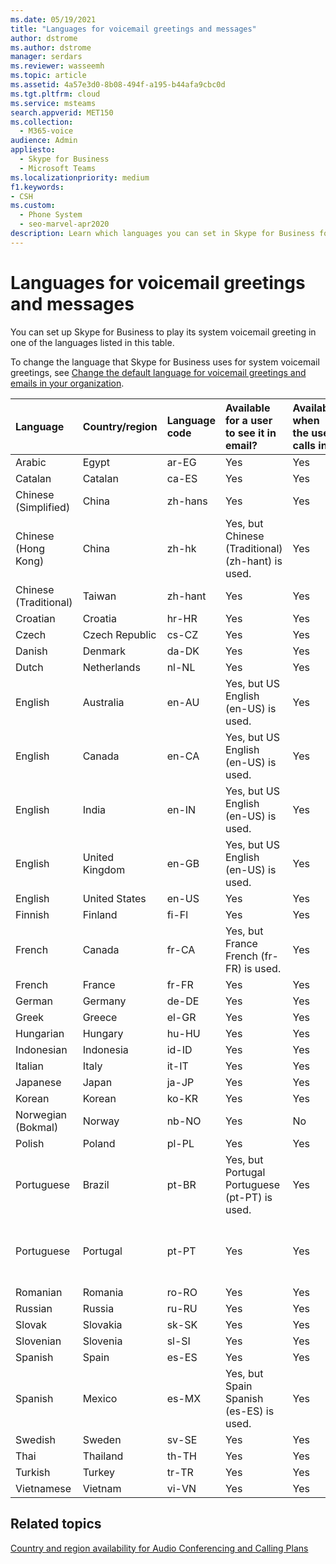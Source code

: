 ```yaml
---
ms.date: 05/19/2021
title: "Languages for voicemail greetings and messages"
author: dstrome
ms.author: dstrome
manager: serdars
ms.reviewer: wasseemh
ms.topic: article
ms.assetid: 4a57e3d0-8b08-494f-a195-b44afa9cbc0d
ms.tgt.pltfrm: cloud
ms.service: msteams
search.appverid: MET150
ms.collection: 
  - M365-voice
audience: Admin
appliesto: 
  - Skype for Business
  - Microsoft Teams
ms.localizationpriority: medium
f1.keywords:
- CSH
ms.custom: 
  - Phone System
  - seo-marvel-apr2020
description: Learn which languages you can set in Skype for Business for the default system messages and voicemail greetings.
---
```


# Languages for voicemail greetings and messages

You can set up Skype for Business to play its system voicemail greeting in one of the languages listed in this table.

To change the language that Skype for Business uses for system voicemail greetings, see [Change the default language for voicemail greetings and emails in your organization](/microsoftteams/change-the-default-language-for-greetings-and-emails?toc=/skypeforbusiness/toc.json&bc=/skypeforbusiness/breadcrumb/toc.json).


|Language  |Country/region |Language code |Available for a user to see it in email? |Available when the user calls in?  |Transcription available? |
|:-----|:-----|:-----|:-----|:-----|:-----|
|Arabic  |Egypt   |ar-EG   |Yes   |Yes   |No   |
|Catalan   |Catalan   |ca-ES   |Yes   |Yes   |No   |
|Chinese (Simplified)   |China  |zh-hans   |Yes   |Yes   |Yes   |
|Chinese (Hong Kong)   |China   |zh-hk   |Yes, but Chinese (Traditional) (zh-hant) is used.  | Yes  |Yes, but Chinese (Traditional) (zh-hant) is used.   |
|Chinese (Traditional)   |Taiwan   |zh-hant   |Yes   |Yes   |No  |
|Croatian |Croatia   |hr-HR  |Yes  |Yes   |No   |
|Czech  |Czech Republic   |cs-CZ   |Yes   |Yes   |No   |
|Danish  |Denmark   |da-DK  |Yes   |Yes   |No   |
|Dutch   |Netherlands   |nl-NL  |Yes   |Yes   |No   |
|English   |Australia   |en-AU   |Yes, but US English (en-US) is used.  |Yes  |Yes, but US English (en-US) is used. |
|English   |Canada   |en-CA   |Yes, but US English (en-US) is used.  |Yes  |Yes, but US English (en-US) is used.   |
|English   |India  |en-IN   |Yes, but US English (en-US) is used.   |Yes   |Yes, but US English (en-US) is used.  |
|English   |United Kingdom   |en-GB   |Yes, but US English (en-US) is used.   |Yes   |Yes, but US English (en-US) is used.   |
|English  |United States   |en-US   |Yes  |Yes  |Yes  |
|Finnish   |Finland   |fi-Fl  |Yes  |Yes  |No  |
|French   |Canada   |fr-CA  |Yes, but France French (fr-FR) is used.  |Yes  |Yes, but France French (fr-FR) is used.  |
|French   |France   |fr-FR  |Yes  |Yes  |Yes  |
|German   |Germany   |de-DE   |Yes   |Yes  |Yes   |
|Greek  |Greece   |el-GR   |Yes   |Yes   |No   |
|Hungarian  |Hungary   |hu-HU   |Yes   |Yes  |No   |
|Indonesian  |Indonesia   |id-ID   |Yes   |Yes   |No  |
|Italian   |Italy   |it-IT   |Yes  |Yes   |Yes   |
|Japanese   |Japan   |ja-JP   |Yes   |Yes   |Yes   |
|Korean   |Korean   |ko-KR   |Yes  |Yes   |No   |
|Norwegian (Bokmal)   |Norway  |nb-NO   |Yes   |No  |No   |
|Polish   |Poland   |pl-PL   |Yes   | Yes  |No   |
|Portuguese   |Brazil   |pt-BR   |Yes, but Portugal Portuguese (pt-PT) is used.   |Yes  |Yes  |
|Portuguese  |Portugal  |pt-PT   |Yes   |Yes   |Yes, but Brazil Portuguese (pt-BR) is used.   |
|Romanian |Romania   |ro-RO  |Yes   |Yes   |No   |
|Russian  |Russia   |ru-RU  |Yes   |Yes   |No   |
|Slovak  |Slovakia   |sk-SK  |Yes   |Yes  |No   |
|Slovenian  |Slovenia  |sl-SI   |Yes   |Yes   |No   |
|Spanish   |Spain   |es-ES   |Yes   |Yes   |Yes   |
|Spanish   |Mexico   |es-MX   |Yes, but Spain Spanish (es-ES) is used.   |Yes   |Yes, but Spain Spanish (es-ES) is used.   |
|Swedish   |Sweden   |sv-SE   |Yes   |Yes   |No   |
|Thai  |Thailand   |th-TH   |Yes   |Yes   |No   |
|Turkish   |Turkey   |tr-TR   |Yes   |Yes   |No   |
|Vietnamese  |Vietnam   |vi-VN   |Yes   |Yes   |No   |

## Related topics

[Country and region availability for Audio Conferencing and Calling Plans](/microsoftteams/country-and-region-availability-for-audio-conferencing-and-calling-plans/country-and-region-availability-for-audio-conferencing-and-calling-plans?toc=/skypeforbusiness/toc.json&bc=/skypeforbusiness/breadcrumb/toc.json)

